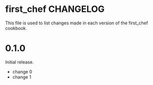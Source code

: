 # first_chef CHANGELOG

This file is used to list changes made in each version of the first_chef cookbook.

# 0.1.0

Initial release.

- change 0
- change 1

